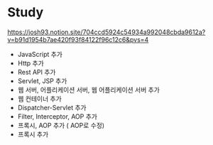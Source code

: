 # Study

https://josh93.notion.site/704ccd5924c54934a992048cbda9612a?v=b91d1954b7ae420f93f84122f96c12c6&pvs=4


- JavaScript 추가
- Http 추가
- Rest API 추가
- Servlet, JSP 추가
- 웹 서버, 어플리케이션 서버,  웹 어플리케이션 서버 추가
- 웹 컨테이너 추가
- Dispatcher-Servlet 추가
- Filter, Interceptor, AOP 추가
- 프록시, AOP 추가 ( AOP로 수정)
- 프록시 추가
